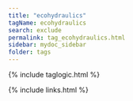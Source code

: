 ```yaml
---
title: "ecohydraulics"
tagName: ecohydraulics
search: exclude
permalink: tag_ecohydraulics.html
sidebar: mydoc_sidebar
folder: tags
---
```

{% include taglogic.html %}

{% include links.html %}

